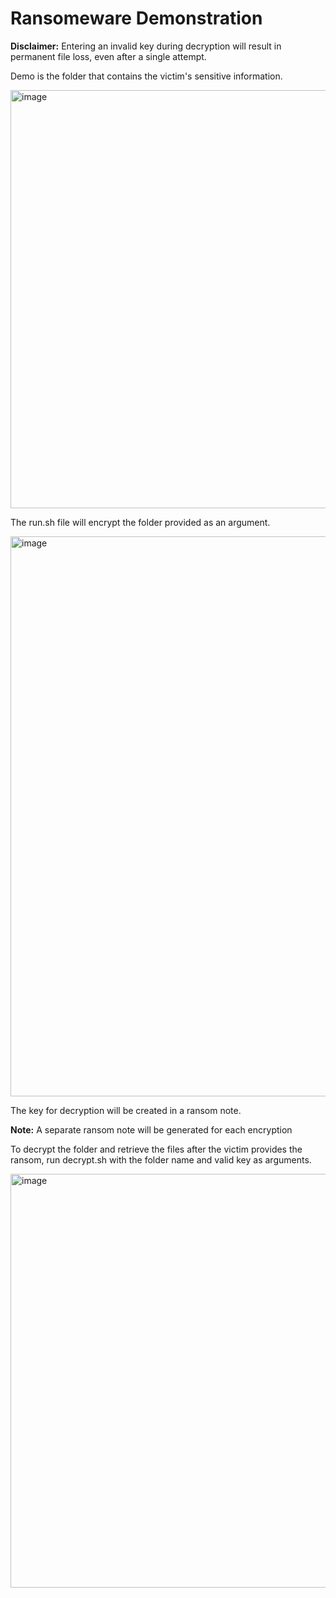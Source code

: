 # Ransomeware Demonstration

**Disclaimer:**
Entering an invalid key during decryption will result in permanent file loss, even after a single attempt.

Demo is the folder that contains the victim's sensitive information.

<img width="669" alt="image" src="https://github.com/user-attachments/assets/37c430bc-3e78-408f-9032-372f308069c0">

The run.sh file will encrypt the folder provided as an argument.

<img width="896" alt="image" src="https://github.com/user-attachments/assets/8643ea98-bc17-47fb-ab35-36b230502e84">

The key for decryption will be created in a ransom note.

**Note:** A separate ransom note will be generated for each encryption

To decrypt the folder and retrieve the files after the victim provides the ransom, run decrypt.sh with the folder name and valid key as arguments.

<img width="662" alt="image" src="https://github.com/user-attachments/assets/56dd151f-d82d-4626-9ac9-03ec31740470">



